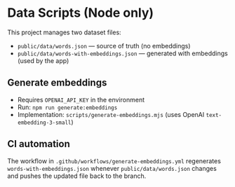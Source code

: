 # Data Scripts (Node only)

This project manages two dataset files:

- `public/data/words.json` — source of truth (no embeddings)
- `public/data/words-with-embeddings.json` — generated with embeddings (used by the app)

## Generate embeddings

- Requires `OPENAI_API_KEY` in the environment
- Run: `npm run generate:embeddings`
- Implementation: `scripts/generate-embeddings.mjs` (uses OpenAI `text-embedding-3-small`)

## CI automation

The workflow in `.github/workflows/generate-embeddings.yml` regenerates `words-with-embeddings.json` whenever `public/data/words.json` changes and pushes the updated file back to the branch.
